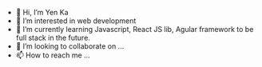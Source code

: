 - 👋 Hi, I’m Yen Ka
- 👀 I’m interested in web development
- 🌱 I’m currently learning Javascript, React JS lib, Agular framework to be full stack in the future.
- 💞️ I’m looking to collaborate on ...
- 📫 How to reach me ...

<!---
YenKaPhuThi/YenKaPhuThi is a ✨ special ✨ repository because its `README.md` (this file) appears on your GitHub profile.
You can click the Preview link to take a look at your changes.
--->
